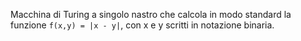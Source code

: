 Macchina di Turing a singolo nastro che calcola in modo standard la funzione `f(x,y) = |x - y|`, con x e y scritti in notazione binaria.
